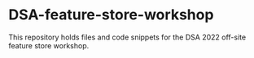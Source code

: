 # DSA-feature-store-workshop
This repository holds files and code snippets for the DSA 2022 off-site feature store workshop.
